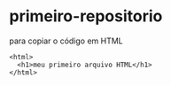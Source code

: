 # primeiro-repositorio
para copiar o código em HTML
```
<html>
  <h1>meu primeiro arquivo HTML</h1>
</html>
```

